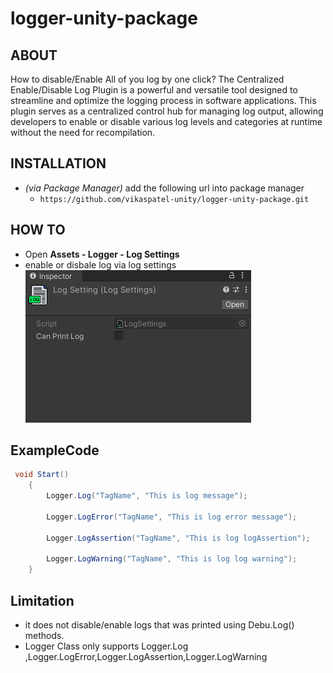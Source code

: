 # logger-unity-package



## ABOUT
How to disable/Enable All of you log by one click?
The Centralized Enable/Disable Log Plugin is a powerful and versatile tool designed to streamline and optimize the logging process in software applications. This plugin serves as a centralized control hub for managing log output, allowing developers to enable or disable various log levels and categories at runtime without the need for recompilation.

## INSTALLATION

- *(via Package Manager)* add the following url into package manager
  - `https://github.com/vikaspatel-unity/logger-unity-package.git`


## HOW TO

- Open **Assets - Logger - Log Settings** 
- enable or disbale log via log settings
![Alt text](logger.png)
## ExampleCode

```csharp
 void Start()
    {
        Logger.Log("TagName", "This is log message");

        Logger.LogError("TagName", "This is log error message");

        Logger.LogAssertion("TagName", "This is log logAssertion");

        Logger.LogWarning("TagName", "This is log log warning");
    }
```

## Limitation
- it does not disable/enable logs that was printed using Debu.Log() methods.
- Logger Class only supports Logger.Log ,Logger.LogError,Logger.LogAssertion,Logger.LogWarning